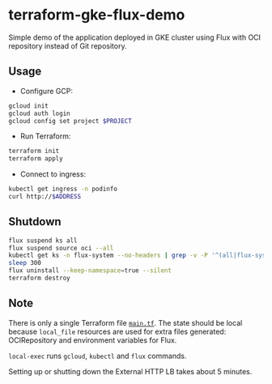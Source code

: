 # terraform-gke-flux-demo

Simple demo of the application deployed in GKE cluster using Flux with OCI
repository instead of Git repository.

## Usage

- Configure GCP:

```sh
gcloud init
gcloud auth login
gcloud config set project $PROJECT
```

- Run Terraform:

```sh
terraform init
terraform apply
```

- Connect to ingress:

```sh
kubectl get ingress -n podinfo
curl http://$ADDRESS
```

## Shutdown

```sh
flux suspend ks all
flux suspend source oci --all
kubectl get ks -n flux-system --no-headers | grep -v -P '^(all|flux-system)' | while read name _rest; do echo kubectl delete ks $name -n flux-system --ignore-not-found; done | bash -ex
sleep 300
flux uninstall --keep-namespace=true --silent
terraform destroy
```

## Note

There is only a single Terraform file [`main.tf`](main.tf). The state should be
local because `local_file` resources are used for extra files generated:
OCIRepository and environment variables for Flux.

`local-exec` runs `gcloud`, `kubectl` and `flux` commands.

Setting up or shutting down the External HTTP LB takes about 5 minutes.
